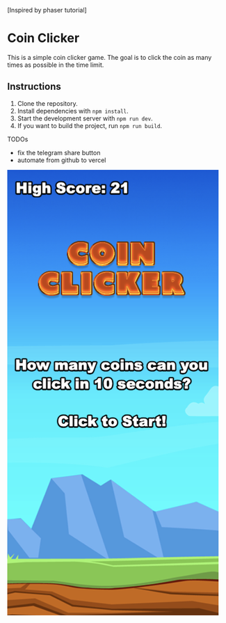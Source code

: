[Inspired by phaser tutorial]

# Coin Clicker

This is a simple coin clicker game. The goal is to click the coin as many times as possible in the time limit.

## Instructions

1. Clone the repository.
2. Install dependencies with `npm install`.
3. Start the development server with `npm run dev`.
4. If you want to build the project, run `npm run build`.

TODOs
- fix the telegram share button
- automate from github to vercel

![screenshot](screenshot.png)